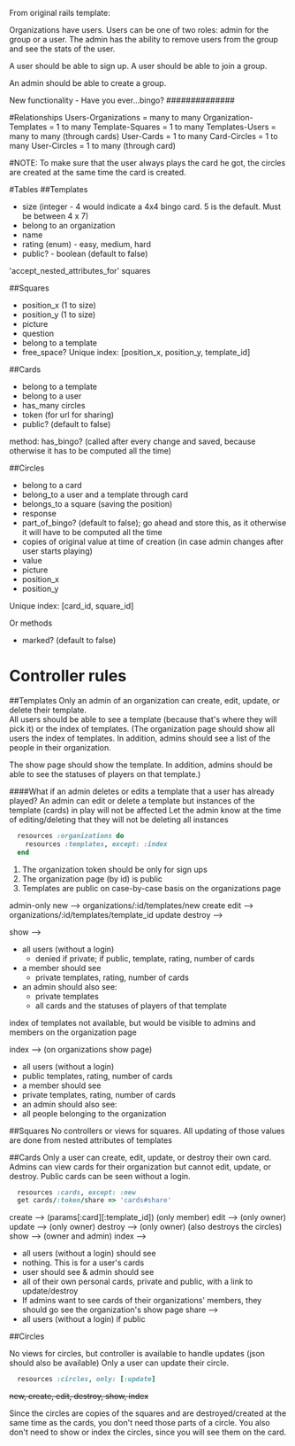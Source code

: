 From original rails template:

Organizations have users.  Users can be one of two roles: admin for the group or a user.  The admin has the ability to remove users from the group and see the stats of the user.

A user should be able to sign up.
A user should be able to join a group.

An admin should be able to create a group.


New functionality - Have you ever...bingo?
##############


#Relationships
Users-Organizations = many to many
Organization-Templates = 1 to many
Template-Squares = 1 to many
Templates-Users = many to many (through cards)
User-Cards = 1 to many
Card-Circles = 1 to many
User-Circles = 1 to many (through card)

#NOTE:
To make sure that the user always plays the card he got, the circles are created at the same time the card is created.

#Tables
##Templates
- size (integer - 4 would indicate a 4x4 bingo card. 5 is the default.  Must be between 4 x 7)
- belong to an organization
- name
- rating (enum) - easy, medium, hard
- public? - boolean (default to false)

'accept_nested_attributes_for' squares

##Squares
- position_x (1 to size)
- position_y (1 to size)
- picture
- question
- belong to a template
- free_space?
Unique index: [position_x, position_y, template_id]

##Cards
- belong to a template
- belong to a user
- has_many circles
- token (for url for sharing)
- public? (default to false)

method: has_bingo? (called after every change and saved, because otherwise it has to be computed all the time)

##Circles
- belong to a card
- belong_to a user and a template through card
- belongs_to a square (saving the position)
- response
- part_of_bingo? (default to false); go ahead and store this, as it otherwise it will have to be computed all the time
- copies of original value at time of creation (in case admin changes after user starts playing)
 - value
 - picture
 - position_x
 - position_y

Unique index: [card_id, square_id]

Or methods
- marked? (default to false)

# Controller rules
##Templates
Only an admin of an organization can create, edit, update, or delete their template.  
All users should be able to see a template (because that's where they will pick it) or the index of templates.
(The organization page should show all users the index of templates.  In addition, admins should see a list of the people in their organization.

The show page should show the template.  In addition, admins should be able to see the statuses of players on that template.)

####What if an admin deletes or edits a template that a user has already played?
An admin can edit or delete a template but instances of the template (cards) in play will not be affected
Let the admin know at the time of editing/deleting that they will not be deleting all instances

```ruby
  resources :organizations do
    resources :templates, except: :index
  end
```

1. The organization token should be only for sign ups
2. The organization page (by id) is public
3. Templates are public on case-by-case basis on the organizations page

admin-only
new --> organizations/:id/templates/new
create 
edit --> organizations/:id/templates/template_id
update
destroy -->


show --> 
- all users (without a login)
  - denied if private; if public, template, rating, number of cards
- a member should see
  - private templates, rating, number of cards
- an admin should also see:
  - private templates
  - all cards and the statuses of players of that template

index of templates not available, but would be visible to admins and members on the organization page

index --> (on organizations show page)
- all users (without a login)
 - public templates, rating, number of cards
- a member should see
 - private templates, rating, number of cards
- an admin should also see:
 - all people belonging to the organization

##Squares
No controllers or views for squares.  All updating of those values are done from nested attributes of templates

##Cards
Only a user can create, edit, update, or destroy their own card.
Admins can view cards for their organization but cannot edit, update, or destroy.
Public cards can be seen without a login.

```ruby
  resources :cards, except: :new
  get cards/:token/share => 'cards#share'
```
create --> (params[:card][:template_id]) (only member)
edit --> (only owner)
update --> (only owner)
destroy --> (only owner) (also destroys the circles)
show --> (owner and admin)
index -->
- all users (without a login) should see
 - nothing.  This is for a user's cards
- user should see & admin should see
 - all of their own personal cards, private and public, with a link to update/destroy
  - If admins want to see cards of their organizations' members, they should go see the organization's show page 
share --> 
- all users (without a login) if public

##Circles

No views for circles, but controller is available to handle updates (json should also be available)
Only a user can update their circle.

```ruby
  resources :circles, only: [:update]
```
~~new, create, edit, destroy, show, index~~

Since the circles are copies of the squares and are destroyed/created at the same time as the cards, you don't need those parts of a circle.  You also don't need to show or index the circles, since you will see them on the card.